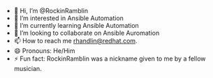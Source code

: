 - 👋 Hi, I’m @RockinRamblin
- 👀 I’m interested in Ansible Automation
- 🌱 I’m currently learning Ansible Automation
- 💞️ I’m looking to collaborate on Ansible Auromation
- 📫 How to reach me rhandlin@redhat.com.
- 😄 Pronouns: He/Him
- ⚡ Fun fact: RockinRamblin was a nickname given to me by a fellow musician.

<!---
RockinRamblin/RockinRamblin is a ✨ special ✨ repository because its `README.md` (this file) appears on your GitHub profile.
You can click the Preview link to take a look at your changes.
--->
